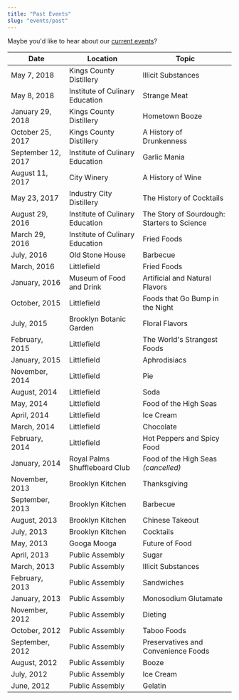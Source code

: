 ```yaml
---
title: "Past Events"
slug: "events/past"
---
```


Maybe you'd like to hear about our [current events](/events/)?

|Date|Location|Topic|
|---|---|---|
|May 7, 2018|Kings County Distillery|Illicit Substances|
|May 8, 2018|Institute of Culinary Education|Strange Meat|
|January 29, 2018|Kings County Distillery|Hometown Booze|
|October 25, 2017|Kings County Distillery|A History of Drunkenness|
|September 12, 2017|Institute of Culinary Education|Garlic Mania|
|August 11, 2017|City Winery|A History of Wine|
|May 23, 2017|Industry City Distillery|The History of Cocktails|
|August 29, 2016|Institute of Culinary Education|The Story of Sourdough: Starters to Science|
|March 29, 2016|Institute of Culinary Education|Fried Foods|
|July, 2016|Old Stone House|Barbecue|
|March, 2016|Littlefield|Fried Foods|
|January, 2016|Museum of Food and Drink|Artificial and Natural Flavors|
|October, 2015|Littlefield|Foods that Go Bump in the Night|
|July, 2015|Brooklyn Botanic Garden|Floral Flavors|
|February, 2015|Littlefield|The World's Strangest Foods|
|January, 2015|Littlefield|Aphrodisiacs|
|November, 2014|Littlefield|Pie|
|August, 2014|Littlefield|Soda|
|May, 2014|Littlefield|Food of the High Seas|
|April, 2014|Littlefield|Ice Cream|
|March, 2014|Littlefield|Chocolate|
|February, 2014|Littlefield|Hot Peppers and Spicy Food|
|January, 2014|Royal Palms Shuffleboard Club|Food of the High Seas *(cancelled)*|
|November, 2013|Brooklyn Kitchen|Thanksgiving|
|September, 2013|Brooklyn Kitchen|Barbecue|
|August, 2013|Brooklyn Kitchen|Chinese Takeout|
|July, 2013|Brooklyn Kitchen|Cocktails|
|May, 2013|Googa Mooga|Future of Food|
|April, 2013|Public Assembly|Sugar|
|March, 2013|Public Assembly|Illicit Substances|
|February, 2013|Public Assembly|Sandwiches|
|January, 2013|Public Assembly|Monosodium Glutamate|
|November, 2012|Public Assembly|Dieting|
|October, 2012|Public Assembly|Taboo Foods|
|September, 2012|Public Assembly|Preservatives and Convenience Foods|
|August, 2012|Public Assembly|Booze|
|July, 2012|Public Assembly|Ice Cream|
|June, 2012|Public Assembly|Gelatin|